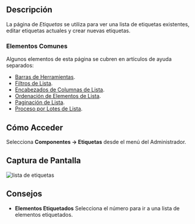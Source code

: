 <!-- Filename: Help4.x:Tags / Display title: Tags -->

## Descripción

La página de *Etiquetas* se utiliza para ver una lista de etiquetas existentes, editar etiquetas actuales y crear nuevas etiquetas.

### Elementos Comunes

Algunos elementos de esta página se cubren en artículos de ayuda separados:

* [Barras de Herramientas](jdocmanual?article=help/common-elements/toolbars).
* [Filtros de Lista](jdocmanual?article=help/common-elements/list-filters).
* [Encabezados de Columnas de Lista](jdocmanual?article=help/common-elements/list-column-headers).
* [Ordenación de Elementos de Lista](jdocmanual?article=help/common-elements/list-ordering).
* [Paginación de Lista](jdocmanual?article=help/common-elements/list-pagination).
* [Proceso por Lotes de Lista](jdocmanual?article=help/common-elements/list-batch-process).

## Cómo Acceder

Selecciona **Componentes → Etiquetas** desde el menú del Administrador.

## Captura de Pantalla

![lista de etiquetas](../../../es/images/tags/tags-list.png)

## Consejos

- **Elementos Etiquetados** Selecciona el número para ir a una lista de elementos etiquetados.
